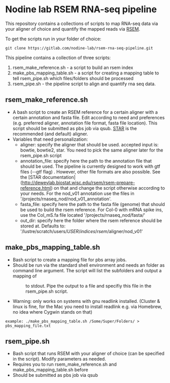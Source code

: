 # Nodine lab RSEM RNA-seq pipeline
This repository contains a collections of scripts to map RNA-seq data via your
aligner of choice and quantify the mapped reads via
[RSEM](https://github.com/deweylab/RSEM).

To get the scripts run in your folder of choice:
```
git clone https://gitlab.com/nodine-lab/rsem-rna-seq-pipeline.git
```
This pipeline contains a collection of three scripts:
1. rsem_make_reference.sh -  a script to build an rsem index
2. make_pbs_mapping_table.sh - a script for creating a mapping table to tell
   rsem_pipe.sh which files/folders should be processed
3. rsem_pipe.sh - the pipeline script to align and quantify rna seq data.


## rsem_make_reference.sh
- A bash script to create an RSEM reference for a certain aligner with a certain
  annotation and fasta file. Edit according to need and preferences (e.g.
  preferred aligner, annotation file format, fasta file location). This script
  should be submitted as pbs job via qsub.
  [STAR](https://github.com/alexdobin/STAR) is the recommended (and default)
  aligner.
- Variables that need personalization:
  - aligner: specify the aligner that should be used.
    accepted input is: bowtie, bowtie2, star.
    You need to pick the same aligner later for the rsem_pipe.sh script
  - annotation_file: specify here the path to the annotation file that should be
    used. The pipeline is currently designed to work with gtf files (--gtf flag)
    . However, other file formats are also possible. See the [STAR documentation]
    (http://deweylab.biostat.wisc.edu/rsem/rsem-prepare-reference.html) on that
    and change the script otherwise according to your needs. For the nod_v01
    annotation use the files in '/projects/rnaseq_nod/nod_v01_annotation'.
  - fasta_file: specify here the path to the fasta file (genome) that should be
    used to build the rsem reference. For Col-0 with mRNA spike ins, use the
    Col_mS.fa file located '/projects/rnaseq_nod/fasta/'
  - out_dir: specify here the folder where the rsem reference should be stored
    at. Defaults to: '/lustre/scratch/users/$USER/indices/rsem/$aligner/nod_v01'

## make_pbs_mapping_table.sh
- Bash script to create a mapping file for pbs array jobs.
- Should be run via the standard shell environment and needs an folder as
  command line argument. The script will list the subfolders and output a
  mapping of <line number> <dir> to stdout.
  Pipe the output to a file and specifiy this file in the rsem_pipe.sh script.
- Warning: only works on systems with gnu readlink installed. (Cluster & linux
  is fine, for the Mac you need to install readlink e.g. via Homebrew, no idea
  where Cygwin stands on that)
```
example: ./make_pbs_mapping_table.sh /Some/Super/Folders/ > pbs_mapping_file.txt
```

## rsem_pipe.sh
- Bash script that runs RSEM with your aligner of choice (can be specified
  in the script). Modify parameters as needed.
- Requires you to run rsem_make_reference.sh and make_pbs_mapping_table.sh before
- Should be submitted as pbs job via qsub
